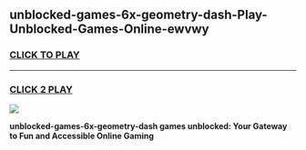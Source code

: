 
## unblocked-games-6x-geometry-dash-Play-Unblocked-Games-Online-ewvwy
<h3>
<a href="https://premium76.site?title=unblocked-games-6x-geometry-dash&ref=25A">CLICK TO PLAY</a></h3>
<hr>

<h3>
<a href="https://premium76.site?title=unblocked-games-6x-geometry-dash&ref=25A">CLICK 2 PLAY</a>
  
</h3>

<a href="https://premium76.site?title=unblocked-games-6x-geometry-dash&ref=25A"><img src="https://clearcache.store/games.png"></a>


**unblocked-games-6x-geometry-dash games unblocked: Your Gateway to Fun and Accessible Online Gaming**
